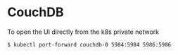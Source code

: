 # CouchDB




To open the UI directly from the k8s private network

```bash
$ kubectl port-forward couchdb-0 5984:5984 5986:5986
```